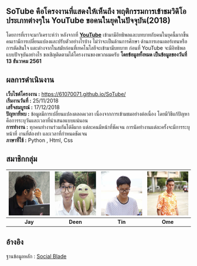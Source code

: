 ## SoTube คือโครงงานที่แสดงให้เห็นถึง พฤติกรรมการเข้าชมวิดิโอประเภทต่างๆใน YouTube ขอคนในยุคในปัจจุบัน(2018)
โดยการที่เราจะมาวิเคราะห์ว่า หลังจากที่ [**YouTube**](https://www.youtube.com/) เข้ามามีอิทธิพลและบทบาทกับคนในยุคนี้มากขึ้น คนเรามีการเปลี่ยนแปลงและปรับตัวอย่างไรบ้าง ไม่ว่าจะเป็นด้านการศึกษา ด้านการเอนเตอร์เทนหรือการตัดสินใจ แตะต่างจากในสมัยก่อนที่เทคโนโลยีจะเข้ามามีบทบาท ก่อนที่ YouTube จะมีอิทธิพลแบบปัจจุบันอย่างไร ขอเชิญติดตามได้โครงงานของพวกผมครับ
**โดยข้อมูลทั้งหมด เป็นข้อมูลของวันที่ 13 ธันวาคม 2561**

## ผลการดำเนินงาน
**เว็บไซต์โครงงาน :** https://61070071.github.io/SoTube/  
**เริ่มงานวันที่ :** 25/11/2018  
**เสร็จสมบูรณ์ :** 17/12/2018  
**ปัญหาที่พบ :** ข้อมูลมีการเปลี่ยนแปลงตลอดเวลา เนื่องจากการเข้ามชมอย่างต่อเนื่อง โดยมีวิธีแก้ปัญหาคือการระบุวันและเวลาที่นำเสนอแบบแน่นอน  
**การทำงาน :** ทุกคนทำงานร่วมกันได้ดีมาก แต่ละคนมีหน้าที่ชัดเจน การนัดทำงานแต่ละครั้งจะมีการระบุหน้าที่ งานที่ต้องทำ และเวลาที่กำหนดชัดเจน   
**ภาษาที่ใช้ :** Python , Html, Css  

## สมาชิกกลุ่ม
|<img src="Team/00.jpg" width="120px" height="120px">|<img src="Team/01.jpg" width="120px" height="120px">|<img src="Team/02.jpg" width="120px" height="120px">|<img src="Team/03.jpg" width="120px" height="120px">|
|:---:|:---:|:---:|:---:|
|**Jay**|**Deen**|**Tin**|**Ome**|

## อ้างอิง
ฐานข้อมูลหลัก : [Social Blade](https://socialblade.com/youtube/top/50)
